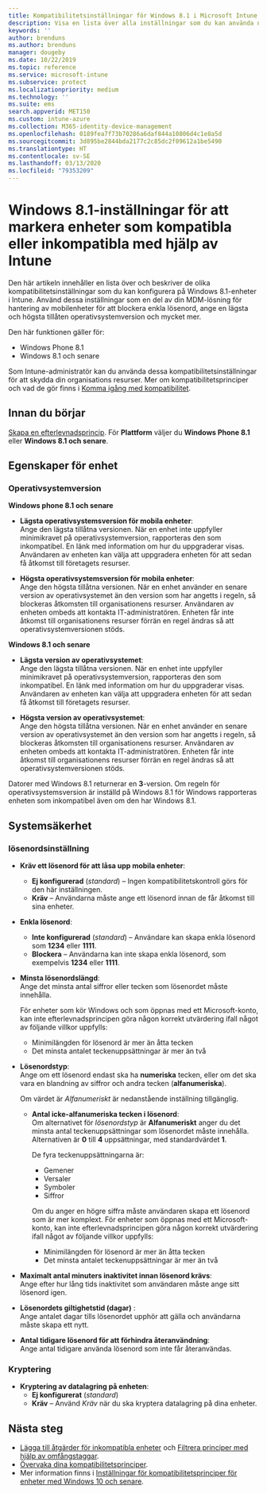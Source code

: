 ```yaml
---
title: Kompatibilitetsinställningar för Windows 8.1 i Microsoft Intune – Azure | Microsoft Docs
description: Visa en lista över alla inställningar som du kan använda när du konfigurerar kompatibilitet för Windows 8.1- och Windows Phone 8.1-enheter i Microsoft Intune. Kontrollera kompatibiliteten med den lägsta och högsta operativsystemversionen, ange begränsningar och längd för lösenord, aktivera kryptering för datalagring och mycket mer.
keywords: ''
author: brenduns
ms.author: brenduns
manager: dougeby
ms.date: 10/22/2019
ms.topic: reference
ms.service: microsoft-intune
ms.subservice: protect
ms.localizationpriority: medium
ms.technology: ''
ms.suite: ems
search.appverid: MET150
ms.custom: intune-azure
ms.collection: M365-identity-device-management
ms.openlocfilehash: 0189fea7f73b70286a6daf844a10806d4c1e8a5d
ms.sourcegitcommit: 3d895be2844bda2177c2c85dc2f09612a1be5490
ms.translationtype: HT
ms.contentlocale: sv-SE
ms.lasthandoff: 03/13/2020
ms.locfileid: "79353209"
---
```

# <a name="windows-81-settings-to-mark-devices-as-compliant-or-not-compliant-using-intune"></a>Windows 8.1-inställningar för att markera enheter som kompatibla eller inkompatibla med hjälp av Intune

Den här artikeln innehåller en lista över och beskriver de olika kompatibilitetsinställningar som du kan konfigurera på Windows 8.1-enheter i Intune. Använd dessa inställningar som en del av din MDM-lösning för hantering av mobilenheter för att blockera enkla lösenord, ange en lägsta och högsta tillåten operativsystemversion och mycket mer.

Den här funktionen gäller för:

- Windows Phone 8.1
- Windows 8.1 och senare

Som Intune-administratör kan du använda dessa kompatibilitetsinställningar för att skydda din organisations resurser. Mer om kompatibilitetsprinciper och vad de gör finns i [Komma igång med kompatibilitet](device-compliance-get-started.md).

## <a name="before-you-begin"></a>Innan du börjar

[Skapa en efterlevnadsprincip](create-compliance-policy.md#create-the-policy). För **Plattform** väljer du **Windows Phone 8.1** eller **Windows 8.1 och senare**.

## <a name="device-properties"></a>Egenskaper för enhet

### <a name="operating-system-version"></a>Operativsystemversion

**Windows phone 8.1 och senare**
- **Lägsta operativsystemsversion för mobila enheter**:  
  Ange den lägsta tillåtna versionen. När en enhet inte uppfyller minimikravet på operativsystemversion, rapporteras den som inkompatibel. En länk med information om hur du uppgraderar visas. Användaren av enheten kan välja att uppgradera enheten för att sedan få åtkomst till företagets resurser.

- **Högsta operativsystemsversion för mobila enheter**:  
  Ange den högsta tillåtna versionen. När en enhet använder en senare version av operativsystemet än den version som har angetts i regeln, så blockeras åtkomsten till organisationens resurser. Användaren av enheten ombeds att kontakta IT-administratören. Enheten får inte åtkomst till organisationens resurser förrän en regel ändras så att operativsystemversionen stöds.

**Windows 8.1 och senare**
- **Lägsta version av operativsystemet**:  
  Ange den lägsta tillåtna versionen. När en enhet inte uppfyller minimikravet på operativsystemversion, rapporteras den som inkompatibel. En länk med information om hur du uppgraderar visas. Användaren av enheten kan välja att uppgradera enheten för att sedan få åtkomst till företagets resurser.

- **Högsta version av operativsystemet**:  
  Ange den högsta tillåtna versionen. När en enhet använder en senare version av operativsystemet än den version som har angetts i regeln, så blockeras åtkomsten till organisationens resurser. Användaren av enheten ombeds att kontakta IT-administratören. Enheten får inte åtkomst till organisationens resurser förrän en regel ändras så att operativsystemversionen stöds.

Datorer med Windows 8.1 returnerar en **3**-version. Om regeln för operativsystemsversion är inställd på Windows 8.1 för Windows rapporteras enheten som inkompatibel även om den har Windows 8.1.

## <a name="system-security"></a>Systemsäkerhet

### <a name="password"></a>lösenordsinställning

- **Kräv ett lösenord för att låsa upp mobila enheter**:  
  - **Ej konfigurerad** (*standard*) – Ingen kompatibilitetskontroll görs för den här inställningen.
  - **Kräv** – Användarna måste ange ett lösenord innan de får åtkomst till sina enheter.

- **Enkla lösenord**:  
  - **Inte konfigurerad** (*standard*) – Användare kan skapa enkla lösenord som **1234** eller **1111**.
  - **Blockera** – Användarna kan inte skapa enkla lösenord, som exempelvis **1234** eller **1111**.  

- **Minsta lösenordslängd**:  
  Ange det minsta antal siffror eller tecken som lösenordet måste innehålla.

  För enheter som kör Windows och som öppnas med ett Microsoft-konto, kan inte efterlevnadsprincipen göra någon korrekt utvärdering ifall något av följande villkor uppfylls:  
  - Minimilängden för lösenord är mer än åtta tecken
  - Det minsta antalet teckenuppsättningar är mer än två

- **Lösenordstyp**:  
  Ange om ett lösenord endast ska ha **numeriska** tecken, eller om det ska vara en blandning av siffror och andra tecken (**alfanumeriska**).

  Om värdet är *Alfanumeriskt* är nedanstående inställning tillgänglig.  

  - **Antal icke-alfanumeriska tecken i lösenord**:  
    Om alternativet för *lösenordstyp* är **Alfanumeriskt** anger du det minsta antal teckenuppsättningar som lösenordet måste innehålla. Alternativen är **0** till **4** uppsättningar, med standardvärdet **1**.
    
    De fyra teckenuppsättningarna är:
    - Gemener
    - Versaler
    - Symboler
    - Siffror

    Om du anger en högre siffra måste användaren skapa ett lösenord som är mer komplext. För enheter som öppnas med ett Microsoft-konto, kan inte efterlevnadsprincipen göra någon korrekt utvärdering ifall något av följande villkor uppfylls:

    - Minimilängden för lösenord är mer än åtta tecken
    - Det minsta antalet teckenuppsättningar är mer än två

- **Maximalt antal minuters inaktivitet innan lösenord krävs**:  
  Ange efter hur lång tids inaktivitet som användaren måste ange sitt lösenord igen.

- **Lösenordets giltighetstid (dagar)** :  
  Ange antalet dagar tills lösenordet upphör att gälla och användarna måste skapa ett nytt.

- **Antal tidigare lösenord för att förhindra återanvändning**:  
  Ange antal tidigare använda lösenord som inte får återanvändas.

### <a name="encryption"></a>Kryptering

- **Kryptering av datalagring på enheten**:  
  - **Ej konfigurerat** (*standard*)
  - **Kräv** – Använd *Kräv* när du ska kryptera datalagring på dina enheter.


<!-- not on phone   
- **Require encryption on mobile device**: **Require** the device to be encrypted to connect to data storage resources.
--> 

## <a name="next-steps"></a>Nästa steg

- [Lägga till åtgärder för inkompatibla enheter](actions-for-noncompliance.md) och [Filtrera principer med hjälp av omfångstaggar](../fundamentals/scope-tags.md).
- [Övervaka dina kompatibilitetsprinciper](compliance-policy-monitor.md).
- Mer information finns i [Inställningar för kompatibilitetsprinciper för enheter med Windows 10 och senare](compliance-policy-create-windows.md).